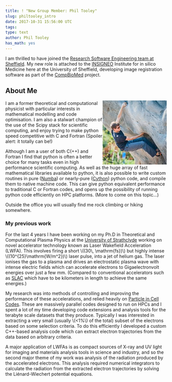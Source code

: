 ```yaml
---
title: ! "New Group Member: Phil Tooley" 
slug: philtooley_intro
date: 2017-10-31 15:56:00 UTC
tags: 
type: text
author: Phil Tooley
has_math: yes
---
```


I am thrilled to have joined the [Research Software Engineering team at
Sheffield](https://rse.shef.ac.uk/). My new role is attached to the [INSIGNEO](https://insigneo.org)
Institute for in silico Medicine here at the University of Sheffield, developing image registration
software as part of the [CompBioMed](http://www.compbiomed.eu) project.   

## About Me
<img src="/assets/images/ptooley.jpg" align="right" />
I am a former theoretical and computational physicist with particular interests in mathematical
modelling and code optimisation. I am also a stalwart champion of the use of the Scipy stack for
scientific computing, and enjoy trying to make python speed competitive with C and Fortran
(Spoiler alert: it totally can be!) 

Although I am a user of both C(++) and Fortran I find that python is often a better choice for many
tasks even in high performance scientific computing. As well as the huge array of fast mathematical libraries
available to python, it is also possible to write custom routines in pure
([Numba](https://numba.pydata.org)) or nearly-pure ([Cython](http://cython.org)) python
code, and compile them to native machine code.  This can give python equivalent performance to
traditional C or Fortran codes, and opens up the possibility of running python code efficiently
on HPC platforms. (More to come on this topic...)

Outside the office you will usually find me rock climbing or hiking somewhere.

### My previous work

For the last 4 years I have been working on my Ph.D in Theoretical and Computational Plasma Physics
at the [University of Strathclyde](https://www.strath.ac.uk) working on novel accelerator technology
known as Laser Wakefield Acceleration (LWFA).  This involves firing a short \\((30\\,
\\mathrm{fs})\\) but highly intense \\((10^{25}\\mathrm{W/m^2})\\) laser pulse, into a jet of
helium gas.  The laser ionises the gas to a plasma and drives an electrostatic plasma wave with
intense electric fields which can accelerate electrons to Gigaelectronvolt energies over just a few
mm. (Compared to conventional accelerators such as [SLAC](https://en.wikipedia.org/wiki/SLAC) which
have to be kilometers in length to achieve the same energies.)

My research was into methods of controlling and improving the performance of these accelerations,
and relied heavily on [Particle in Cell Codes](https://en.wikipedia.org/wiki/Particle-in-cell).
These are massively parallel codes designed to run on HPCs and I spent a lot of my time developing
code extensions and analysis tools for the terabyte scale datasets that they produce.  Typically I
was interested in extracting a very small (usually \\(<1\%\\) of the total) subset of the electrons
based on some selection criteria. To do this efficiently I developed a custom C++-based analysis
code which can extract electron trajectories from the data based on arbitrary criteria.

A major application of LWFAs is as compact sources of X-ray and UV light for imaging and materials
analysis tools in science and industry, and so the second major theme of my work was analysis of the
radiation produced by the accelerated electrons.  This analysis required numerical integrators to
calculate the radiation from the extracted electron trajectories by solving the Li&eacute;nard-Wiechert
potential equations.
